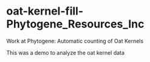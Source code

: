# oat-kernel-fill-Phytogene_Resources_Inc
Work at Phytogene: Automatic counting of Oat Kernels

This was a demo to analyze the oat kernel data
